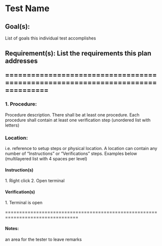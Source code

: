 
<h1> Test Name </h1>
<h2>Goal(s):</h2>  List of goals this individual test accomplishes

<h2>Requirement(s): List the requirements this plan addresses 


================================================================================

<h3>1. Procedure: </h3> Procedure description. There shall be at least one procedure. Each procedure shall contain at least one verification step (unordered list with letters)

<h3>Location:</h3> i.e. reference to setup steps or physical location. A location can contain any number of “Instructions” or “Verifications” steps. Examples below (multilayered list with 4 spaces per level)

<h4>  Instruction(s) </h4>
1.  Right click
2.  Open terminal

<h4>  Verification(s) </h4>
1.  Terminal is open


================================================================================

<h4>Notes: </h4> an area for the tester to leave remarks